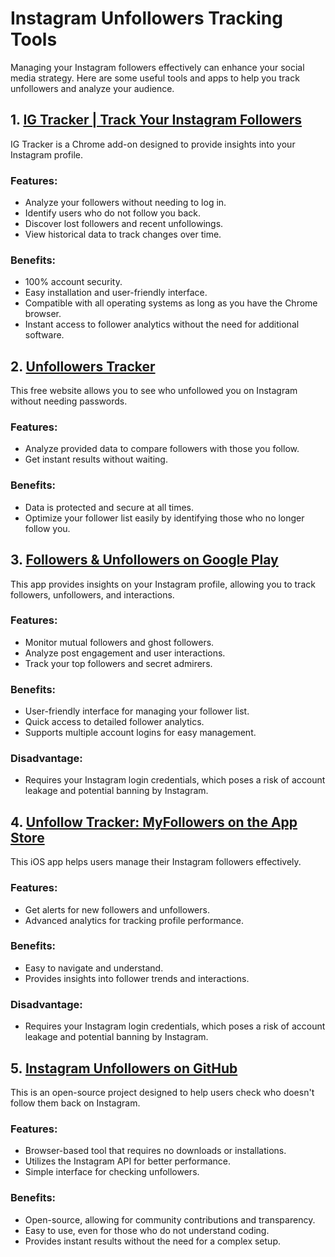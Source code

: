 # Instagram Unfollowers Tracking Tools

Managing your Instagram followers effectively can enhance your social media strategy. Here are some useful tools and apps to help you track unfollowers and analyze your audience.

## 1. [IG Tracker | Track Your Instagram Followers](https://www.instafollowers.tech/)

IG Tracker is a Chrome add-on designed to provide insights into your Instagram profile.

### Features:
- Analyze your followers without needing to log in.
- Identify users who do not follow you back.
- Discover lost followers and recent unfollowings.
- View historical data to track changes over time.

### Benefits:
- 100% account security.
- Easy installation and user-friendly interface.
- Compatible with all operating systems as long as you have the Chrome browser.
- Instant access to follower analytics without the need for additional software.

## 2. [Unfollowers Tracker](https://unfollowerstracker.com/)

This free website allows you to see who unfollowed you on Instagram without needing passwords.

### Features:
- Analyze provided data to compare followers with those you follow.
- Get instant results without waiting.

### Benefits:
- Data is protected and secure at all times.
- Optimize your follower list easily by identifying those who no longer follow you.

## 3. [Followers & Unfollowers on Google Play](https://play.google.com/store/apps/details?id=followers.unfollowers.instagram.tracker&hl=en_US)

This app provides insights on your Instagram profile, allowing you to track followers, unfollowers, and interactions.

### Features:
- Monitor mutual followers and ghost followers.
- Analyze post engagement and user interactions.
- Track your top followers and secret admirers.

### Benefits:
- User-friendly interface for managing your follower list.
- Quick access to detailed follower analytics.
- Supports multiple account logins for easy management.

### Disadvantage:
- Requires your Instagram login credentials, which poses a risk of account leakage and potential banning by Instagram.

## 4. [Unfollow Tracker: MyFollowers on the App Store](https://apps.apple.com/us/app/unfollow-tracker-myfollowers/id1666254795)

This iOS app helps users manage their Instagram followers effectively.

### Features:
- Get alerts for new followers and unfollowers.
- Advanced analytics for tracking profile performance.

### Benefits:
- Easy to navigate and understand.
- Provides insights into follower trends and interactions.

### Disadvantage:
- Requires your Instagram login credentials, which poses a risk of account leakage and potential banning by Instagram.

## 5. [Instagram Unfollowers on GitHub](https://github.com/davidarroyo1234/InstagramUnfollowers)

This is an open-source project designed to help users check who doesn't follow them back on Instagram.

### Features:
- Browser-based tool that requires no downloads or installations.
- Utilizes the Instagram API for better performance.
- Simple interface for checking unfollowers.

### Benefits:
- Open-source, allowing for community contributions and transparency.
- Easy to use, even for those who do not understand coding.
- Provides instant results without the need for a complex setup.
